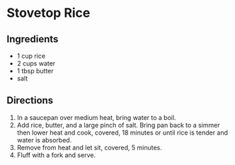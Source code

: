 # Stovetop Rice

## Ingredients

- 1 cup rice
- 2 cups water
- 1 tbsp butter
- salt

## Directions

1. In a saucepan over medium heat, bring water to a boil.
2. Add rice, butter, and a large pinch of salt. Bring pan back to a simmer then lower heat and cook, covered,
   18 minutes or until rice is tender and water is absorbed.
3. Remove from heat and let sit, covered, 5 minutes.
4. Fluff with a fork and serve.

